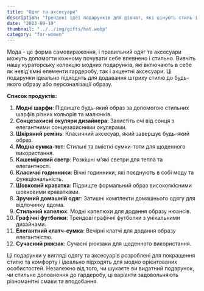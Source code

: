 ```yaml
---
title: "Одяг та аксесуари"
description: "Трендові ідеї подарунків для дівчат, які цінують стиль і красу"
date: "2023-09-19"
thumbnail: "../../img/gifts/hat.webp"
category: "for-women"
---
```

Мода - це форма самовираження, і правильний одяг та аксесуари можуть допомогти кожному почувати себе впевнено і стильно. Вивчіть нашу кураторську колекцію модних подарунків, які включають в себе як невід'ємні елементи гардеробу, так і акцентні аксесуари. Ці подарунки ідеально підходять для додавання штриху стилю до будь-якого образу або персоналізації образу.

**Список продуктів:**
1. **Модні шарфи**: Підвищте будь-який образ за допомогою стильних шарфів різних кольорів та малюнків.
2. **Сонцезахисні окуляри дизайнера**: Захистіть очі від сонця з елегантними сонцезахисними окулярами.
3. **Шкіряний ремінь**: Класичний аксесуар, який завершує будь-який образ.
4. **Модна сумка-тот**: Стильні та вмісткі сумки-тоти для щоденного використання.
5. **Кашеміровий светр**: Розкішні м'які светри для тепла та елегантності.
6. **Класичні годинники**: Вічні годинники, які поєднують в собі моду та функціональність.
7. **Шовковий краватка**: Підвищте формальний образ високоякісними шовковими краватками.
8. **Зручний домашній одяг**: Затишні комплекти домашнього одягу для відпочинку вдома.
9. **Стильний капелюх**: Модні капелюхи для додання образу нюансів.
10. **Графічні футболки**: Трендові графічні футболки з унікальними дизайнами.
11. **Елегантний клатч-сумка**: Вечірні клатчі для додання образу елегантністю.
12. **Сучасний рюкзак**: Сучасні рюкзаки для щоденного використання.

Ці подарунки у вигляді одягу та аксесуарів розроблені для покращення стилю та комфорту і ідеально підходять для модно орієнтованих особистостей. Незалежно від того, чи шукаєте ви видатний подарунок, чи стильне доповнення до гардеробу, ці варіанти задовольняють різноманітні смаки та вподобання.
